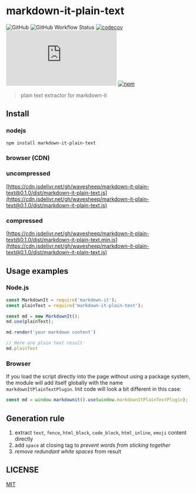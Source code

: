 # markdown-it-plain-text

![GitHub](https://img.shields.io/github/license/wavesheep/markdown-it-plain-text)
![GitHub Workflow Status](https://img.shields.io/github/workflow/status/wavesheep/markdown-it-plain-text/Node.js%20CI)
[![codecov](https://codecov.io/gh/wavesheep/markdown-it-plain-text/branch/master/graph/badge.svg)](https://codecov.io/gh/wavesheep/markdown-it-plain-text)
![GitHub file size in bytes](https://img.shields.io/github/size/wavesheep/markdown-it-plain-text/dist/markdown-it-plain-text.min.js)
[![npm](https://img.shields.io/npm/v/markdown-it-plain-text)](https://www.npmjs.com/package/markdown-it-plain-text)

> plain text extractor for markdown-it

## Install

### nodejs

```shell
npm install markdown-it-plain-text
```

### browser (CDN)

### uncompressed
[https://cdn.jsdelivr.net/gh/wavesheep/markdown-it-plain-text@0.1.0/dist/markdown-it-plain-text.js](https://cdn.jsdelivr.net/gh/wavesheep/markdown-it-plain-text@0.1.0/dist/markdown-it-plain-text.js)
### compressed
[https://cdn.jsdelivr.net/gh/wavesheep/markdown-it-plain-text@0.1.0/dist/markdown-it-plain-text.min.js](https://cdn.jsdelivr.net/gh/wavesheep/markdown-it-plain-text@0.1.0/dist/markdown-it-plain-text.js)

## Usage examples

### Node.js

```js
const MarkdownIt = require('markdown-it');
const plainText = require('markdown-it-plain-text');

const md = new MarkdownIt();
md.use(plainText);

md.render('your markdown content')

// Here are plain text result
md.plainText
```

### Browser

 If you load the script directly into the page without using a package system, the module will add itself globally with the name `markdownItPlainTextPlugin`. Init code will look a bit different in this case: 

```js
const md = window.markdownit().use(window.markdownItPlainTextPlugin);
```

## Generation rule

1. extract `text`, `fence`, `html_block`, `code_block`,  `html_inline`,  `emoji` content directly
2. add `space` at closing tag to *prevent words from sticking together*
3. *remove redundant white spaces* from result

## LICENSE

[MIT](LICENSE)
